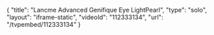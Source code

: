 {
    "title": "Lancme Advanced Genifique Eye LightPearl",
    "type": "solo",
    "layout": "iframe-static",
    "videoId": "112333134",
    "url": "\/tvpembed\/112333134"
}